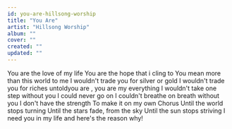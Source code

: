 ```yaml
---
id: you-are-hillsong-worship
title: "You Are"
artist: "Hillsong Worship"
album: ""
cover: ""
created: ""
updated: ""
---
```


You are the love of my life
You are the hope that i cling to
You mean more than this world to me
I wouldn't trade you for silver or gold
I wouldn't trade you for riches untoldyou are , you are my everything
I wouldn't take one step without you
I could never go on
I couldn't breathe on breath without you
I don't have the strength
To make it on my own
Chorus
Until the world stops turning
Until the stars fade, from the sky
Until the sun stops striving
I need you in my life and here's the reason why!